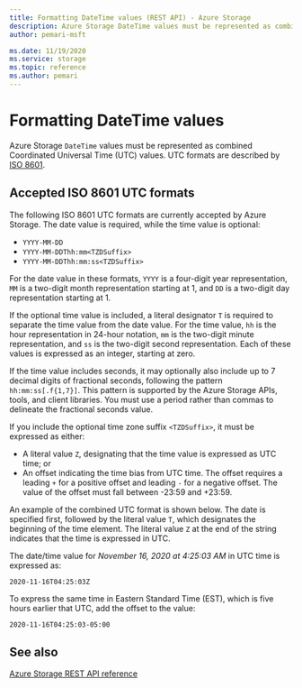 ```yaml
---
title: Formatting DateTime values (REST API) - Azure Storage
description: Azure Storage DateTime values must be represented as combined Coordinated Universal Time (UTC) values.
author: pemari-msft

ms.date: 11/19/2020
ms.service: storage
ms.topic: reference
ms.author: pemari
---
```


# Formatting DateTime values

Azure Storage `DateTime` values must be represented as combined Coordinated Universal Time (UTC) values. UTC formats are described by [ISO 8601](https://go.microsoft.com/fwlink/?LinkId=156016).

## Accepted ISO 8601 UTC formats

The following ISO 8601 UTC formats are currently accepted by Azure Storage. The date value is required, while the time value is optional:  
  
- `YYYY-MM-DD`  
- `YYYY-MM-DDThh:mm<TZDSuffix>`  
- `YYYY-MM-DDThh:mm:ss<TZDSuffix>`  
  
For the date value in these formats, `YYYY` is a four-digit year representation, `MM` is a two-digit month representation starting at 1, and `DD` is a two-digit day representation starting at 1.

If the optional time value is included, a literal designator `T` is required to separate the time value from the date value. For the time value, `hh` is the hour representation in 24-hour notation, `mm` is the two-digit minute representation, and `ss` is the two-digit second representation. Each of these values is expressed as an integer, starting at zero.

If the time value includes seconds, it may optionally also include up to 7 decimal digits of fractional seconds, following the pattern `hh:mm:ss[.f{1,7}]`.  This pattern is supported by the Azure Storage APIs, tools, and client libraries. You must use a period rather than commas to delineate the fractional seconds value.

If you include the optional time zone suffix `<TZDSuffix>`, it must be expressed as either:

- A literal value `Z`, designating that the time value is expressed as UTC time; or
- An offset indicating the time bias from UTC time. The offset requires a leading `+` for a positive offset and leading `-` for a negative offset. The value of the offset must fall between -23:59 and +23:59.

An example of the combined UTC format is shown below. The date is specified first, followed by the literal value `T`, which designates the beginning of the time element. The literal value `Z` at the end of the string indicates that the time is expressed in UTC.

The date/time value for *November 16, 2020 at 4:25:03 AM* in UTC time is expressed as:

`2020-11-16T04:25:03Z`
  
To express the same time in Eastern Standard Time (EST), which is five hours earlier that UTC, add the offset to the value:

`2020-11-16T04:25:03-05:00`

## See also

[Azure Storage REST API reference](Azure-Storage-Services-REST-API-Reference.md)